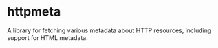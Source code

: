 httpmeta
========

A library for fetching various metadata about HTTP resources, including support for HTML metadata.